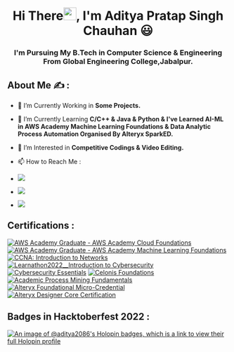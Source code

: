 <h1 align="center">Hi There<img src="https://github.com/TheDudeThatCode/TheDudeThatCode/blob/master/Assets/Hi.gif" width="29px">, I'm Aditya Pratap Singh Chauhan</a> 😃</h1>
<h3 align="center">I'm Pursuing My B.Tech in Computer Science & Engineering From Global Engineering College,Jabalpur.</h3>

## About Me ✍ :
- 🔭 I’m Currently Working in **Some Projects.**

- 🌱 I’m Currently Learning **C/C++ & Java & Python & I've Learned AI-ML in AWS Academy Machine Learning Foundations & Data Analytic Process Automation Organised By Alteryx SparkED.**

- 👀 I’m Interested in **Competitive Codings & Video Editing.**

- 📫 How to Reach Me : 
- <a href="cs2086@global.org.in"><img src="https://img.shields.io/badge/Gmail-D14836?style=for-the-badge&logo=gmail&logoColor=white"></a>
- [<img src="https://img.shields.io/badge/linkedin-%230077B5.svg?&style=for-the-badge&logo=linkedin&logoColor=white" />](https://www.linkedin.com/in/aditya-pratap-singh-chauhan-882766227)
- [<img src="https://img.shields.io/badge/instagram-%23E4405F.svg?style=for-the-badge&logo=Instagram&logoColor=white"/></a>](https://www.instagram.com/adisingh_14/)

## Certifications :

<!--START_SECTION:badges-->

[![AWS Academy Graduate - AWS Academy Cloud Foundations](https://images.credly.com/size/110x110/images/73e4a58b-a8ef-41a3-a7db-9183dd269882/image.png)](https://www.credly.com/badges/52fd1ebc-121b-42d4-9e01-0d12098764cb/public_url "AWS Academy Graduate - AWS Academy Cloud Foundations")
[![AWS Academy Graduate - AWS Academy Machine Learning Foundations](https://images.credly.com/size/110x110/images/254b883a-44a3-4cec-b6f2-946a80522b39/image.png)](https://www.credly.com/badges/56ce9341-5a52-4e33-a04b-c7eb19325b07/public_url "AWS Academy Graduate - AWS Academy Machine Learning Foundations")
[![CCNA: Introduction to Networks](https://images.credly.com/size/110x110/images/70d71df5-f3dc-4380-9b9d-f22513a70417/CCNAITN__1_.png)](https://www.credly.com/badges/d303da6b-44f5-46e9-8a18-078daaa7b331/public_url")
[![Learnathon2022__Introduction to Cybersecurity](https://images.credly.com/size/110x110/images/af8c6b4e-fc31-47c4-8dcb-eb7a2065dc5b/I2CS__1_.png)](https://www.credly.com/badges/31ecee58-b9fe-4508-8384-a4f9dd9b4233/public_url")
[![Cybersecurity Essentials](https://images.credly.com/size/110x110/images/054913b2-e271-49a2-a1a4-9bf1c1f9a404/CyberEssentials.png)](https://www.credly.com/badges/53e5873e-2225-4954-bb40-374eb0b485ff/public_url")
[![Celonis Foundations](https://images.credly.com/size/110x110/images/4ff66a5e-7ca4-4018-a50a-621d1075c1bc/Foundations-Learning-Foundational.png)](https://www.credly.com/badges/3b2612c3-4544-4d5b-a8ea-4c462e1bf54d/public_url")
[![Academic Process Mining Fundamentals](https://images.credly.com/size/110x110/images/0831dac1-0a49-448d-a786-57c72c984bd1/image.png)](https://www.credly.com/badges/77b46e96-be79-4001-83b3-1d4013eebffb/public_url")
[![Alteryx Foundational Micro-Credential](https://images.credly.com/size/110x110/images/1ec9c0f8-60f4-4c96-8fc8-2442b9022a12/image.png)](https://www.credly.com/badges/b6f02704-76e1-45a8-886d-8557d6930003/public_url")
[![Alteryx Designer Core Certification](https://images.credly.com/size/110x110/images/14744318-8d6a-49c3-971d-6a4a0f524925/Certification_Designer_Core.png)](https://www.credly.com/badges/75da5fbd-3ec5-444c-93aa-4f6c70deda54/public_url")
<!--END_SECTION:badges-->

## Badges in Hacktoberfest 2022 :

[![An image of @aditya2086's Holopin badges, which is a link to view their full Holopin profile](https://holopin.me/aditya2086)](https://holopin.io/@aditya2086)
